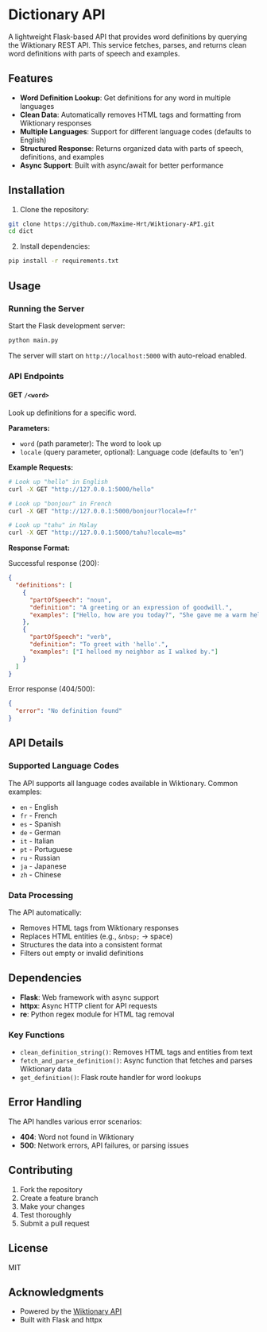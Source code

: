 # Dictionary API

A lightweight Flask-based API that provides word definitions by querying the Wiktionary REST API. This service fetches, parses, and returns clean word definitions with parts of speech and examples.

## Features

- **Word Definition Lookup**: Get definitions for any word in multiple languages
- **Clean Data**: Automatically removes HTML tags and formatting from Wiktionary responses
- **Multiple Languages**: Support for different language codes (defaults to English)
- **Structured Response**: Returns organized data with parts of speech, definitions, and examples
- **Async Support**: Built with async/await for better performance

## Installation

1. Clone the repository:
```bash
git clone https://github.com/Maxime-Hrt/Wiktionary-API.git
cd dict
```

2. Install dependencies:
```bash
pip install -r requirements.txt
```

## Usage

### Running the Server

Start the Flask development server:
```bash
python main.py
```

The server will start on `http://localhost:5000` with auto-reload enabled.

### API Endpoints

#### GET `/<word>`

Look up definitions for a specific word.

**Parameters:**
- `word` (path parameter): The word to look up
- `locale` (query parameter, optional): Language code (defaults to 'en')

**Example Requests:**

```bash
# Look up "hello" in English
curl -X GET "http://127.0.0.1:5000/hello"

# Look up "bonjour" in French
curl -X GET "http://127.0.0.1:5000/bonjour?locale=fr"

# Look up "tahu" in Malay
curl -X GET "http://127.0.0.1:5000/tahu?locale=ms"
```

**Response Format:**

Successful response (200):
```json
{
  "definitions": [
    {
      "partOfSpeech": "noun",
      "definition": "A greeting or an expression of goodwill.",
      "examples": ["Hello, how are you today?", "She gave me a warm hello."]
    },
    {
      "partOfSpeech": "verb",
      "definition": "To greet with 'hello'.",
      "examples": ["I helloed my neighbor as I walked by."]
    }
  ]
}
```

Error response (404/500):
```json
{
  "error": "No definition found"
}
```

## API Details

### Supported Language Codes

The API supports all language codes available in Wiktionary. Common examples:
- `en` - English
- `fr` - French
- `es` - Spanish
- `de` - German
- `it` - Italian
- `pt` - Portuguese
- `ru` - Russian
- `ja` - Japanese
- `zh` - Chinese

### Data Processing

The API automatically:
- Removes HTML tags from Wiktionary responses
- Replaces HTML entities (e.g., `&nbsp;` → space)
- Structures the data into a consistent format
- Filters out empty or invalid definitions

## Dependencies

- **Flask**: Web framework with async support
- **httpx**: Async HTTP client for API requests
- **re**: Python regex module for HTML tag removal

### Key Functions

- `clean_definition_string()`: Removes HTML tags and entities from text
- `fetch_and_parse_definition()`: Async function that fetches and parses Wiktionary data
- `get_definition()`: Flask route handler for word lookups

## Error Handling

The API handles various error scenarios:
- **404**: Word not found in Wiktionary
- **500**: Network errors, API failures, or parsing issues

## Contributing

1. Fork the repository
2. Create a feature branch
3. Make your changes
4. Test thoroughly
5. Submit a pull request

## License

MIT

## Acknowledgments

- Powered by the [Wiktionary API](https://en.wiktionary.org/api/rest_v1/)
- Built with Flask and httpx
